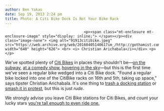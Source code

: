 ```yaml
---
author: Ben Yakas
date: Sep 19, 2013 2:24 pm
title: Photo: A Citi Bike Dock Is Not Your Bike Rack
---
```


	
										<p><span class="mt-enclosure mt-enclosure-image" style="display: inline;"> </span></p><div class="image-none"> <img alt="91913citibike.jpeg" src="https://web.archive.org/web/20160405140617im_/http://gothamist.com/attachments/byakas/91913citibike.jpeg" width="640" height="626"> <br> <i> Christian Arichabala</i></div> <p></p>

<p>We&apos;ve spotted plenty of <a href="https://web.archive.org/web/20160405140617/http://gothamist.com/tags/citibike/1">Citi Bikes</a> in places they shouldn&apos;t be&#x2014;<a href="https://web.archive.org/web/20160405140617/http://gothamist.com/2013/08/22/photo_straphanger_takes_citi_bike_f.php">on the subway</a>, <a href="https://web.archive.org/web/20160405140617/http://gothamist.com/2013/06/18/ucb_and_citi_bike.php">at a comedy show</a>, <a href="https://web.archive.org/web/20160405140617/http://gothamist.com/2013/06/01/photo_the_strangest_place_to_find_a.php">hovering in the sky</a>&#x2014;but this is the first time we&apos;ve seen a regular bike wedged into a Citi Bike dock. &quot;Found a regular bike locked into one of the CitiBike racks on 16th and 5th, taking up space,&quot; says tipster Christian Arichabala. It&apos;s one thing to <a href="https://web.archive.org/web/20160405140617/http://gothamist.com/2013/06/04/and_now_let_us_cover_the_citi_bikes.php">trash a docking station</a> or <a href="https://web.archive.org/web/20160405140617/http://gothamist.com/2013/07/18/vandal_smashes_citi_bike_docking_st.php">smash it in protest</a>, but this is just <em>rude</em>. </p>

<p>We strongly advise you leave Citi Bike stations for Citi Bikes, and count your lucky stars <a href="https://web.archive.org/web/20160405140617/http://gothamist.com/2013/09/15/vertically_challenged_murray_hill_r.php">you&apos;re tall enough to even ride one.</a> </p>					
										
									
				